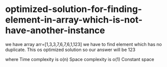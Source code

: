 # optimized-solution-for-finding-element-in-array-which-is-not-have-another-instance

we have array 
arr=[1,3,3,7,6,7,6,1,123]
we have to find element which has no duplicate.
This os optimized solution 
so our answer will be 123

where 
Time complexity is o(n)
Space complexity is o(1) Constant space
